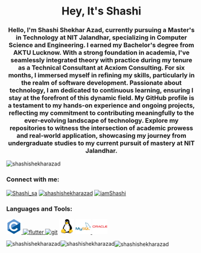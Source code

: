 <h1 align="center">Hey, It's Shashi</h1>
<h3 align="center"> Hello, I'm Shashi Shekhar Azad, currently pursuing a Master's in Technology at NIT Jalandhar, specializing in Computer Science and Engineering. I earned my Bachelor's degree from AKTU Lucknow. With a strong foundation in academia, I've seamlessly integrated theory with practice during my tenure as a Technical Consultant at Acxiom Consulting. For six months, I immersed myself in refining my skills, particularly in the realm of software development.
Passionate about technology, I am dedicated to continuous learning, ensuring I stay at the forefront of this dynamic field. My GitHub profile is a testament to my hands-on experience and ongoing projects, reflecting my commitment to contributing meaningfully to the ever-evolving landscape of technology. Explore my repositories to witness the intersection of academic prowess and real-world application, showcasing my journey from undergraduate studies to my current pursuit of mastery at NIT Jalandhar.</h3>

<p align="left"> <img src="https://komarev.com/ghpvc/?username=shashishekharazad&label=Profile%20views&color=0e75b6&style=flat" alt="shashishekharazad" /> </p>

<!--
<p align="left"> <a href="https://github.com/ryo-ma/github-profile-trophy"><img src="https://github-profile-trophy.vercel.app/?username=saurav2658" alt="saurav2658" /></a> </p>
-->

<h3 align="left">Connect with me:</h3>
<p align="left">
<a href="https://twitter.com/shash_sa" target="blank"><img align="center" src="https://raw.githubusercontent.com/rahuldkjain/github-profile-readme-generator/master/src/images/icons/Social/twitter.svg" alt="Shashi_sa" height="30" width="40" /></a>
<a href="https://linkedin.com/in/shashishekharazad" target="blank"><img align="center" src="https://raw.githubusercontent.com/rahuldkjain/github-profile-readme-generator/master/src/images/icons/Social/linked-in-alt.svg" alt="shashishekharazad" height="30" width="40" /></a>
<a href="https://www.hackerrank.com/iamShashi" target="blank"><img align="center" src="https://raw.githubusercontent.com/rahuldkjain/github-profile-readme-generator/master/src/images/icons/Social/hackerrank.svg" alt="iamShashi" height="30" width="40" /></a>
<!-- <a href="https://www.leetcode.com/saurav2658" target="blank"><img align="center" src="https://raw.githubusercontent.com/rahuldkjain/github-profile-readme-generator/master/src/images/icons/Social/leet-code.svg" alt="saurav2658" height="30" width="40" /></a> -->
</p>

<h3 align="left">Languages and Tools:</h3>
<p align="left"> <a href="https://www.cprogramming.com/" target="_blank" rel="noreferrer"> <img src="https://raw.githubusercontent.com/devicons/devicon/master/icons/c/c-original.svg" alt="c" width="40" height="40"/>
</a> <a href="https://flutter.dev" target="_blank" rel="noreferrer"> <img src="https://www.vectorlogo.zone/logos/flutterio/flutterio-icon.svg" alt="flutter" width="40" height="40"/> </a>
<a href="https://git-scm.com/" target="_blank" rel="noreferrer"> <img src="https://www.vectorlogo.zone/logos/git-scm/git-scm-icon.svg" alt="git" width="40" height="40"/></a>
<a href="https://www.linux.org/" target="_blank" rel="noreferrer"> <img src="https://raw.githubusercontent.com/devicons/devicon/master/icons/linux/linux-original.svg" alt="linux" width="40" height="40"/></a>
<a href="https://www.mysql.com/" target="_blank" rel="noreferrer"> <img src="https://raw.githubusercontent.com/devicons/devicon/master/icons/mysql/mysql-original-wordmark.svg" alt="mysql" width="40" height="40"/> </a> <a href="https://www.oracle.com/" target="_blank" rel="noreferrer"> <img src="https://raw.githubusercontent.com/devicons/devicon/master/icons/oracle/oracle-original.svg" alt="oracle" width="40" height="40"/> </a> </p>

<p><img align="left" src="https://github-readme-stats.vercel.app/api/top-langs?username=shashishekharazad&show_icons=true&locale=en&layout=compact" alt="shashishekharazad" /></p>


<p><img align="left" src="https://github-readme-stats.vercel.app/api?username=shashishekharazad&show_icons=true&locale=en" alt="shashishekharazad" /></p>

<p><img align="center" src="https://github-readme-streak-stats.herokuapp.com/?user=shashishekharazad&" alt="shashishekharazad" /></p>
